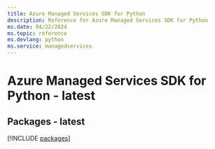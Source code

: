 ```yaml
---
title: Azure Managed Services SDK for Python
description: Reference for Azure Managed Services SDK for Python
ms.date: 04/22/2024
ms.topic: reference
ms.devlang: python
ms.service: managedservices
---
```

# Azure Managed Services SDK for Python - latest
## Packages - latest
[!INCLUDE [packages](managed-services-index.md)]